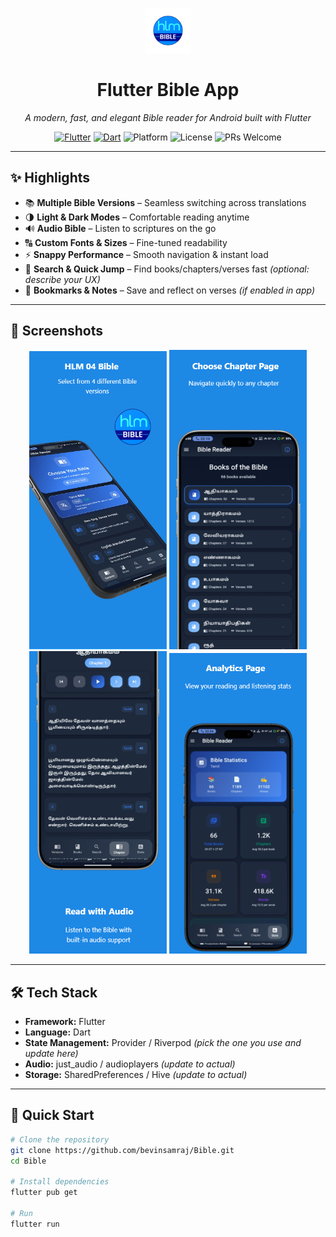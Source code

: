 <!-- Header -->
<p align="center">
  <img src="android/app/src/main/res/mipmap-xxxhdpi/ic_launcher_adaptive_fore.png" alt="Flutter Bible App Logo" width="72" height="72" />
</p>

<h1 align="center">Flutter Bible App</h1>

<p align="center">
  <em>A modern, fast, and elegant Bible reader for Android built with Flutter</em>
</p>

<p align="center">
  <!-- Badges -->
  <a href="https://flutter.dev/"><img src="https://img.shields.io/badge/Flutter-3.x-blue.svg?logo=flutter" alt="Flutter"></a>
  <a href="https://dart.dev/"><img src="https://img.shields.io/badge/Dart-3.x-00B4AB.svg?logo=dart" alt="Dart"></a>
  <img src="https://img.shields.io/badge/Platform-Android-success" alt="Platform">
  <img src="https://img.shields.io/badge/License-MIT-informational" alt="License">
  <img src="https://img.shields.io/badge/PRs-welcome-brightgreen" alt="PRs Welcome">
</p>

---

## ✨ Highlights

- 📚 **Multiple Bible Versions** – Seamless switching across translations  
- 🌗 **Light & Dark Modes** – Comfortable reading anytime  
- 🔊 **Audio Bible** – Listen to scriptures on the go  
- 🔠 **Custom Fonts & Sizes** – Fine-tuned readability  
- ⚡ **Snappy Performance** – Smooth navigation & instant load  
- 🔎 **Search & Quick Jump** – Find books/chapters/verses fast *(optional: describe your UX)*  
- 🔖 **Bookmarks & Notes** – Save and reflect on verses *(if enabled in app)*

---

## 📸 Screenshots

<p align="center">
  <img src="image/1.png" alt="Home" width="220">
  <img src="image/2.png" alt="Chapter" width="220">
  <img src="image/3.png" alt="Verse" width="220">
  <img src="image/5.png" alt="Stats" width="220">
</p>

---

## 🛠 Tech Stack

- **Framework:** Flutter  
- **Language:** Dart  
- **State Management:** Provider / Riverpod *(pick the one you use and update here)*  
- **Audio:** just_audio / audioplayers *(update to actual)*  
- **Storage:** SharedPreferences / Hive *(update to actual)*

---

## 🚀 Quick Start

```bash
# Clone the repository
git clone https://github.com/bevinsamraj/Bible.git
cd Bible

# Install dependencies
flutter pub get

# Run
flutter run
